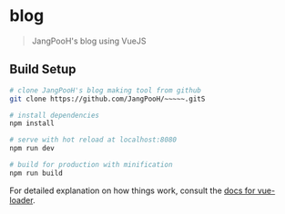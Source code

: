 # blog

> JangPooH's blog using VueJS

## Build Setup

``` bash
# clone JangPooH's blog making tool from github
git clone https://github.com/JangPooH/~~~~~.gitS

# install dependencies
npm install

# serve with hot reload at localhost:8080
npm run dev

# build for production with minification
npm run build
```

For detailed explanation on how things work, consult the [docs for vue-loader](http://vuejs.github.io/vue-loader).
